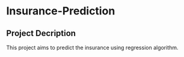 # Insurance-Prediction

## Project Decription

This project aims to predict the insurance using regression algorithm.
